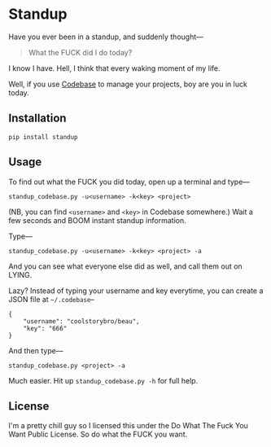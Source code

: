 # Standup

Have you ever been in a standup, and suddenly thought—

> What the FUCK did I do today?

I know I have. Hell, I think that every waking moment of my life.

Well, if you use [Codebase](http://www.codebasehq.com/) to manage your projects, boy are you in luck today.

## Installation

	pip install standup

## Usage

To find out what the FUCK you did today, open up a terminal and type—

	standup_codebase.py -u<username> -k<key> <project>

(NB, you can find `<username>` and `<key>` in Codebase somewhere.) Wait a few seconds and BOOM instant standup information.

Type—

	standup_codebase.py -u<username> -k<key> <project> -a

And you can see what everyone else did as well, and call them out on LYING.

Lazy? Instead of typing your username and key everytime, you can create a JSON file at `~/.codebase`–

	{
		"username": "coolstorybro/beau",
		"key": "666"
	}

And then type—

	standup_codebase.py <project> -a

Much easier. Hit up `standup_codebase.py -h` for full help.

## License

I'm a pretty chill guy so I licensed this under the Do What The Fuck You Want Public License. So do what the FUCK you
want.
